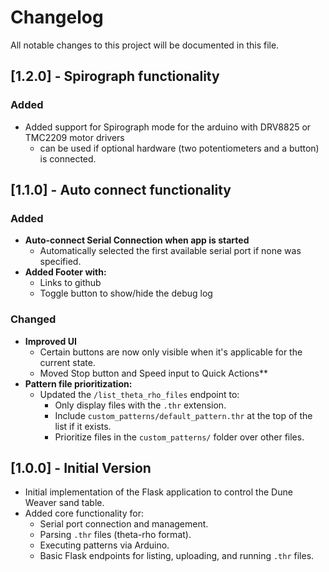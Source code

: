 # Changelog

All notable changes to this project will be documented in this file.

## [1.2.0] - Spirograph functionality

### Added
- Added support for Spirograph mode for the arduino with DRV8825 or TMC2209 motor drivers
  - can be used if optional hardware (two potentiometers and a button) is connected.

## [1.1.0] - Auto connect functionality

### Added
- **Auto-connect Serial Connection when app is started**
    - Automatically selected the first available serial port if none was specified.
- **Added Footer with:**
  - Links to github
  - Toggle button to show/hide the debug log

### Changed
- **Improved UI**
  - Certain buttons are now only visible when it's applicable for the current state.
  - Moved Stop button and Speed input to Quick Actions**
- **Pattern file prioritization:**
    - Updated the `/list_theta_rho_files` endpoint to:
        - Only display files with the `.thr` extension.
        - Include `custom_patterns/default_pattern.thr` at the top of the list if it exists.
        - Prioritize files in the `custom_patterns/` folder over other files.

## [1.0.0] - Initial Version
- Initial implementation of the Flask application to control the Dune Weaver sand table.
- Added core functionality for:
    - Serial port connection and management.
    - Parsing `.thr` files (theta-rho format).
    - Executing patterns via Arduino.
    - Basic Flask endpoints for listing, uploading, and running `.thr` files.
